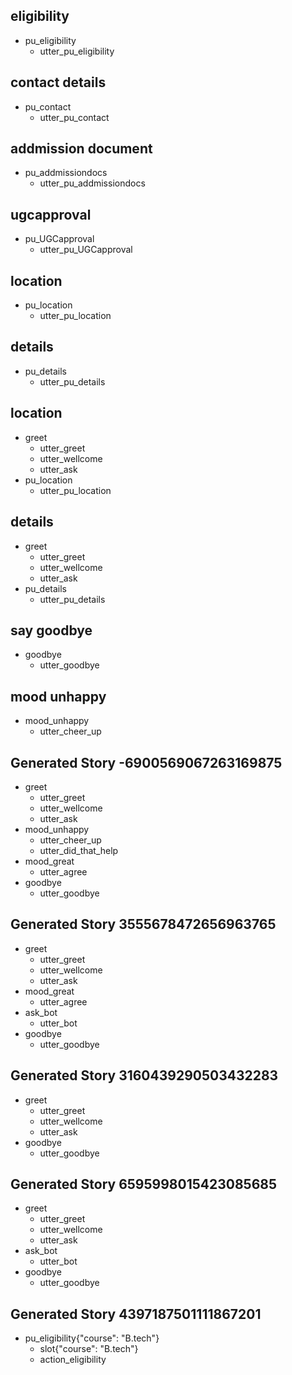 ## eligibility
* pu_eligibility
    - utter_pu_eligibility
    
## contact details
* pu_contact
    - utter_pu_contact

## addmission document 
* pu_addmissiondocs
    - utter_pu_addmissiondocs

## ugcapproval
* pu_UGCapproval
    - utter_pu_UGCapproval

## location
* pu_location
    - utter_pu_location

## details
* pu_details
    - utter_pu_details  

## location
* greet
    - utter_greet
    - utter_wellcome
    - utter_ask
* pu_location
    - utter_pu_location

## details
* greet
    - utter_greet
    - utter_wellcome
    - utter_ask
* pu_details
    - utter_pu_details  

## say goodbye
* goodbye
    - utter_goodbye

## mood unhappy
* mood_unhappy
    - utter_cheer_up
 
## Generated Story -6900569067263169875
* greet
    - utter_greet
    - utter_wellcome
    - utter_ask
* mood_unhappy
    - utter_cheer_up
    - utter_did_that_help
* mood_great
    - utter_agree
* goodbye
    - utter_goodbye

## Generated Story 3555678472656963765
* greet
    - utter_greet
    - utter_wellcome
    - utter_ask
* mood_great
    - utter_agree
* ask_bot
    - utter_bot
* goodbye
    - utter_goodbye

## Generated Story 3160439290503432283
* greet
    - utter_greet
    - utter_wellcome
    - utter_ask
* goodbye
    - utter_goodbye

## Generated Story 6595998015423085685
* greet
    - utter_greet
    - utter_wellcome
    - utter_ask
* ask_bot
    - utter_bot
* goodbye
    - utter_goodbye


## Generated Story 4397187501111867201
* pu_eligibility{"course": "B.tech"}
    - slot{"course": "B.tech"}
    - action_eligibility

